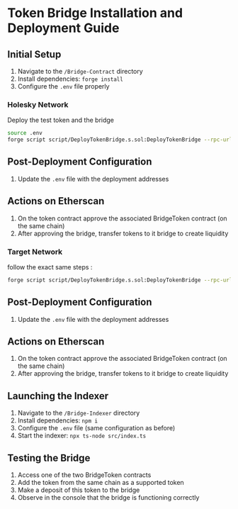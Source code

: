 # Token Bridge Installation and Deployment Guide

## Initial Setup
1. Navigate to the `/Bridge-Contract` directory
2. Install dependencies: `forge install`
3. Configure the `.env` file properly


### Holesky Network
Deploy the test token and the bridge 

```bash
source .env
forge script script/DeployTokenBridge.s.sol:DeployTokenBridge --rpc-url $HOLESKY_RPC_URL --broadcast --verify
```

## Post-Deployment Configuration
1. Update the `.env` file with the deployment addresses

## Actions on Etherscan
1. On the token contract approve the associated BridgeToken contract (on the same chain)
2. After approving the bridge, transfer tokens to it bridge to create liquidity




### Target Network
follow the exact same steps :

```bash
forge script script/DeployTokenBridge.s.sol:DeployTokenBridge --rpc-url $TARGET_CHAIN_RPC_URL --broadcast --verify
```
## Post-Deployment Configuration
1. Update the `.env` file with the deployment addresses

## Actions on Etherscan
1. On the token contract approve the associated BridgeToken contract (on the same chain)
2. After approving the bridge, transfer tokens to it bridge to create liquidity



## Launching the Indexer
1. Navigate to the `/Bridge-Indexer` directory
2. Install dependencies: `npm i`
3. Configure the `.env` file (same configuration as before)
4. Start the indexer: `npx ts-node src/index.ts`

## Testing the Bridge
1. Access one of the two BridgeToken contracts
2. Add the token from the same chain as a supported token
3. Make a deposit of this token to the bridge
4. Observe in the console that the bridge is functioning correctly